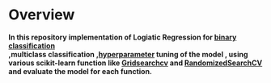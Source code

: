 # Overview
**In this repository implementation of Logiatic Regression for [binary classification](https://github.com/MayukhBaruaha/Logistic-regression/tree/main/implimentation)<br>,multiclass classification 
,[hyperparameter](https://github.com/MayukhBaruaha/Logistic-regression/tree/main/Hyperperameter%20tuning%20with%20different%20algorithms) tuning  of the model , using various scikit-learn function like [Gridsearchcv](https://scikit-learn.org/stable/modules/generated/sklearn.model_selection.GridSearchCV.html)
 and [RandomizedSearchCV](https://scikit-learn.org/stable/modules/generated/sklearn.model_selection.RandomizedSearchCV.html) and evaluate the model for each function.**
